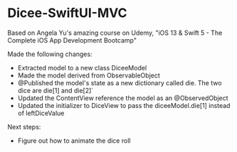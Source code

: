 # Dicee-SwiftUI-MVC
Based on Angela Yu's amazing course on Udemy, "iOS 13 & Swift 5 - The Complete iOS App Development Bootcamp"

Made the following changes:

- Extracted model to a new class DiceeModel
- Made the model derived from ObservableObject
- @Published the model's state as a new dictionary called die. The two dice are die[1] and die[2]`
- Updated the ContentView reference the model as an @ObservedObject
- Updated the initializer to DiceView to pass the diceeModel.die[1] instead of leftDiceValue

Next steps: 
- Figure out how to animate the dice roll

